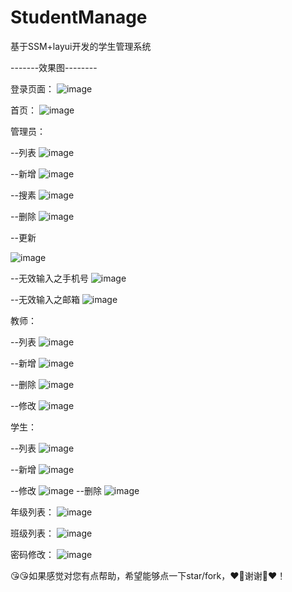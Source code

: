 # StudentManage
基于SSM+layui开发的学生管理系统




-------效果图--------




登录页面：
![image](https://github.com/zhuangzhi1999/StudentManage/blob/master/ReadMeImages/login.png)

首页：
![image](https://github.com/zhuangzhi1999/StudentManage/blob/master/ReadMeImages/index.png)

管理员：

 --列表
![image](https://github.com/zhuangzhi1999/StudentManage/blob/master/ReadMeImages/adminList.png)

 --新增
![image](https://github.com/zhuangzhi1999/StudentManage/blob/master/ReadMeImages/add.png)

 --搜素
![image](https://github.com/zhuangzhi1999/StudentManage/blob/master/ReadMeImages/search.png)
 
 --删除
 ![image](https://github.com/zhuangzhi1999/StudentManage/blob/master/ReadMeImages/delete.png) 
 
 --更新

 ![image](https://github.com/zhuangzhi1999/StudentManage/blob/master/ReadMeImages/update.png)

 --无效输入之手机号
 ![image](https://github.com/zhuangzhi1999/StudentManage/blob/master/ReadMeImages/noinput_tel.png)
 
 --无效输入之邮箱
 ![image](https://github.com/zhuangzhi1999/StudentManage/blob/master/ReadMeImages/noinput_email.png)
 
 教师：
 
 
  --列表
  ![image](https://github.com/zhuangzhi1999/StudentManage/blob/master/ReadMeImages/teacherList.png)
  
  --新增
  ![image](https://github.com/zhuangzhi1999/StudentManage/blob/master/ReadMeImages/teacherAdd.png)
  
  --删除
  ![image](https://github.com/zhuangzhi1999/StudentManage/blob/master/ReadMeImages/teacherDel.png)
  
  --修改
  ![image](https://github.com/zhuangzhi1999/StudentManage/blob/master/ReadMeImages/teacherUpdate.png)
  
学生：


 --列表
 ![image](https://github.com/zhuangzhi1999/StudentManage/blob/master/ReadMeImages/studentList.png)
 
 --新增
 ![image](https://github.com/zhuangzhi1999/StudentManage/blob/master/ReadMeImages/addStu.png)
  
 --修改
 ![image](https://github.com/zhuangzhi1999/StudentManage/blob/master/ReadMeImages/editStudent.png)
 --删除
 ![image](https://github.com/zhuangzhi1999/StudentManage/blob/master/ReadMeImages/Delstudent.png)
 
 年级列表：
 ![image](https://github.com/zhuangzhi1999/StudentManage/blob/master/ReadMeImages/gradeList.png)
 
 班级列表：
 ![image](https://github.com/zhuangzhi1999/StudentManage/blob/master/ReadMeImages/class.png)
 
 密码修改：
 ![image](https://github.com/zhuangzhi1999/StudentManage/blob/master/ReadMeImages/pwdUpdate.png)
 
 
 😘😘如果感觉对您有点帮助，希望能够点一下star/fork，❤🌹谢谢🌹❤！
